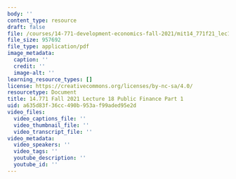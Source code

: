 ```yaml
---
body: ''
content_type: resource
draft: false
file: /courses/14-771-development-economics-fall-2021/mit14_771f21_lec18_pf12.pdf
file_size: 957692
file_type: application/pdf
image_metadata:
  caption: ''
  credit: ''
  image-alt: ''
learning_resource_types: []
license: https://creativecommons.org/licenses/by-nc-sa/4.0/
resourcetype: Document
title: 14.771 Fall 2021 Lecture 18 Public Finance Part 1
uid: a635d83f-36cc-490b-953a-f99aded95e2d
video_files:
  video_captions_file: ''
  video_thumbnail_file: ''
  video_transcript_file: ''
video_metadata:
  video_speakers: ''
  video_tags: ''
  youtube_description: ''
  youtube_id: ''
---
```

